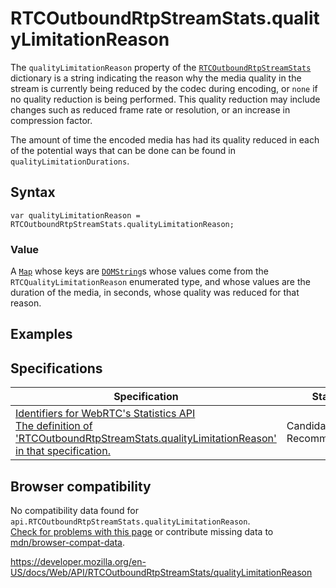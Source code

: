 RTCOutboundRtpStreamStats.qualityLimitationReason
=================================================

The `qualityLimitationReason` property of the [`RTCOutboundRtpStreamStats`](../rtcoutboundrtpstreamstats) dictionary is a string indicating the reason why the media quality in the stream is currently being reduced by the codec during encoding, or `none` if no quality reduction is being performed. This quality reduction may include changes such as reduced frame rate or resolution, or an increase in compression factor.

The amount of time the encoded media has had its quality reduced in each of the potential ways that can be done can be found in <span class="page-not-created">`qualityLimitationDurations`</span>.

Syntax
------

    var qualityLimitationReason = RTCOutboundRtpStreamStats.qualityLimitationReason;

### Value

A [`Map`](https://developer.mozilla.org/en-US/docs/Web/JavaScript/Reference/Global_Objects/Map) whose keys are [`DOMString`](../domstring)s whose values come from the <span class="page-not-created">`RTCQualityLimitationReason`</span> enumerated type, and whose values are the duration of the media, in seconds, whose quality was reduced for that reason.

Examples
--------

Specifications
--------------

<table><thead><tr class="header"><th>Specification</th><th>Status</th><th>Comment</th></tr></thead><tbody><tr class="odd"><td><a href="https://w3c.github.io/webrtc-stats/#dom-RTCOutboundRtpStreamStats-qualityLimitationReason">Identifiers for WebRTC's Statistics API<br />
<span class="small">The definition of 'RTCOutboundRtpStreamStats.qualityLimitationReason' in that specification.</span></a></td><td><span class="spec-cr">Candidate Recommendation</span></td><td>Initial definition.</td></tr></tbody></table>

Browser compatibility
---------------------

No compatibility data found for `api.RTCOutboundRtpStreamStats.qualityLimitationReason`.  
[Check for problems with this page](#on-github) or contribute missing data to [mdn/browser-compat-data](https://github.com/mdn/browser-compat-data).

<a href="https://developer.mozilla.org/en-US/docs/Web/API/RTCOutboundRtpStreamStats/qualityLimitationReason" class="_attribution-link">https://developer.mozilla.org/en-US/docs/Web/API/RTCOutboundRtpStreamStats/qualityLimitationReason</a>
